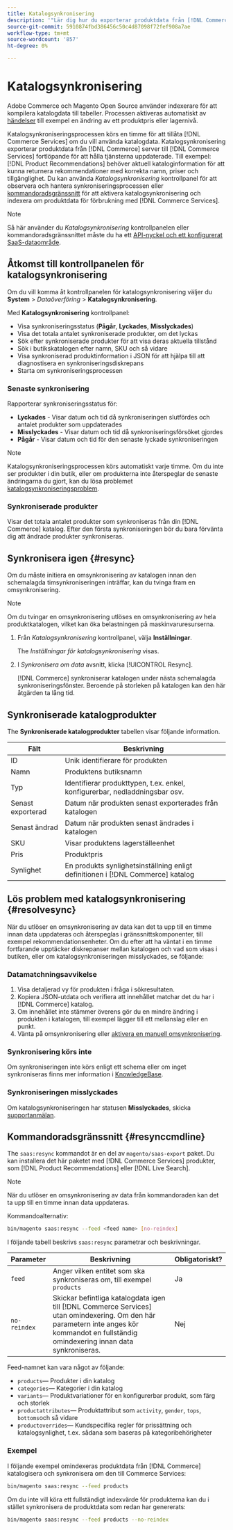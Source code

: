 ```yaml
---
title: Katalogsynkronisering
description: '"Lär dig hur du exporterar produktdata från [!DNL Commerce] server till [!DNL Commerce Services] fortlöpande för att hålla tjänsterna uppdaterade."'
source-git-commit: 5910874fbd386456c50c4d87098f72fef908a7ae
workflow-type: tm+mt
source-wordcount: '857'
ht-degree: 0%

---
```


# Katalogsynkronisering

Adobe Commerce och Magento Open Source använder indexerare för att kompilera katalogdata till tabeller. Processen aktiveras automatiskt av [händelser](https://docs.magento.com/user-guide/system/index-management-events.html) till exempel en ändring av ett produktpris eller lagernivå.

Katalogsynkroniseringsprocessen körs en timme för att tillåta [!DNL Commerce Services] om du vill använda katalogdata. Katalogsynkronisering exporterar produktdata från [!DNL Commerce] server till [!DNL Commerce Services] fortlöpande för att hålla tjänsterna uppdaterade. Till exempel: [!DNL Product Recommendations] behöver aktuell kataloginformation för att kunna returnera rekommendationer med korrekta namn, priser och tillgänglighet. Du kan använda _Katalogsynkronisering_ kontrollpanel för att observera och hantera synkroniseringsprocessen eller [kommandoradsgränssnitt](#resynccmdline) för att aktivera katalogsynkronisering och indexera om produktdata för förbrukning med [!DNL Commerce Services].

>[!NOTE]
>
> Så här använder du _Katalogsynkronisering_ kontrollpanelen eller kommandoradsgränssnittet måste du ha ett [API-nyckel och ett konfigurerat SaaS-dataområde](saas.md).

## Åtkomst till kontrollpanelen för katalogsynkronisering

Om du vill komma åt kontrollpanelen för katalogsynkronisering väljer du **System** > _Dataöverföring_ > **Katalogsynkronisering**.

Med **Katalogsynkronisering** kontrollpanel:

- Visa synkroniseringsstatus (**Pågår**, **Lyckades**, **Misslyckades**)
- Visa det totala antalet synkroniserade produkter, om det lyckas
- Sök efter synkroniserade produkter för att visa deras aktuella tillstånd
- Sök i butikskatalogen efter namn, SKU och så vidare
- Visa synkroniserad produktinformation i JSON för att hjälpa till att diagnostisera en synkroniseringsdiskrepans
- Starta om synkroniseringsprocessen

### Senaste synkronisering

Rapporterar synkroniseringsstatus för:

- **Lyckades** - Visar datum och tid då synkroniseringen slutfördes och antalet produkter som uppdaterades
- **Misslyckades** - Visar datum och tid då synkroniseringsförsöket gjordes
- **Pågår** - Visar datum och tid för den senaste lyckade synkroniseringen

>[!NOTE]
>
> Katalogsynkroniseringsprocessen körs automatiskt varje timme. Om du inte ser produkter i din butik, eller om produkterna inte återspeglar de senaste ändringarna du gjort, kan du lösa problemet [katalogsynkroniseringsproblem](#resolvesync).

### Synkroniserade produkter

Visar det totala antalet produkter som synkroniseras från din [!DNL Commerce] katalog. Efter den första synkroniseringen bör du bara förvänta dig att ändrade produkter synkroniseras.

## Synkronisera igen {#resync}

Om du måste initiera en omsynkronisering av katalogen innan den schemalagda timsynkroniseringen inträffar, kan du tvinga fram en omsynkronisering.

>[!NOTE]
>
> Om du tvingar en omsynkronisering utlöses en omsynkronisering av hela produktkatalogen, vilket kan öka belastningen på maskinvaruresurserna.

1. Från _Katalogsynkronisering_ kontrollpanel, välja **Inställningar**.

   The _Inställningar för katalogsynkronisering_ visas.

1. I _Synkronisera om data_ avsnitt, klicka [!UICONTROL Resync].

   [!DNL Commerce] synkroniserar katalogen under nästa schemalagda synkroniseringsfönster. Beroende på storleken på katalogen kan den här åtgärden ta lång tid.

## Synkroniserade katalogprodukter

The **Synkroniserade katalogprodukter** tabellen visar följande information.

| Fält | Beskrivning |
|---|---|
| ID | Unik identifierare för produkten |
| Namn | Produktens butiksnamn |
| Typ | Identifierar produkttypen, t.ex. enkel, konfigurerbar, nedladdningsbar osv. |
| Senast exporterad | Datum när produkten senast exporterades från katalogen |
| Senast ändrad | Datum när produkten senast ändrades i katalogen |
| SKU | Visar produktens lagerställeenhet |
| Pris | Produktpris |
| Synlighet | En produkts synlighetsinställning enligt definitionen i [!DNL Commerce] katalog |

## Lös problem med katalogsynkronisering {#resolvesync}

När du utlöser en omsynkronisering av data kan det ta upp till en timme innan data uppdateras och återspeglas i gränssnittskomponenter, till exempel rekommendationsenheter. Om du efter att ha väntat i en timme fortfarande upptäcker diskrepanser mellan katalogen och vad som visas i butiken, eller om katalogsynkroniseringen misslyckades, se följande:

### Datamatchningsavvikelse

1. Visa detaljerad vy för produkten i fråga i sökresultaten.
1. Kopiera JSON-utdata och verifiera att innehållet matchar det du har i [!DNL Commerce] katalog.
1. Om innehållet inte stämmer överens gör du en mindre ändring i produkten i katalogen, till exempel lägger till ett mellanslag eller en punkt.
1. Vänta på omsynkronisering eller [aktivera en manuell omsynkronisering](#resync).

### Synkronisering körs inte

Om synkroniseringen inte körs enligt ett schema eller om inget synkroniseras finns mer information i [KnowledgeBase](https://support.magento.com/hc/en-us/articles/360042224851).

### Synkroniseringen misslyckades

Om katalogsynkroniseringen har statusen **Misslyckades**, skicka [supportanmälan](https://support.magento.com/hc/en-us/articles/360019088251).

## Kommandoradsgränssnitt {#resynccmdline}

The `saas:resync` kommandot är en del av `magento/saas-export` paket. Du kan installera det här paketet med [!DNL Commerce Services] produkter, som [!DNL Product Recommendations] eller [!DNL Live Search].

>[!NOTE]
>
> När du utlöser en omsynkronisering av data från kommandoraden kan det ta upp till en timme innan data uppdateras.

Kommandoalternativ:

```bash
bin/magento saas:resync --feed <feed name> [no-reindex]
```

I följande tabell beskrivs `saas:resync` parametrar och beskrivningar.

| Parameter | Beskrivning | Obligatoriskt? |
|---| ---| ---|
| `feed` | Anger vilken entitet som ska synkroniseras om, till exempel `products` | Ja |
| `no-reindex` | Skickar befintliga katalogdata igen till [!DNL Commerce Services] utan omindexering. Om den här parametern inte anges kör kommandot en fullständig omindexering innan data synkroniseras. | Nej |

Feed-namnet kan vara något av följande:

- `products`— Produkter i din katalog
- `categories`— Kategorier i din katalog
- `variants`— Produktvariationer för en konfigurerbar produkt, som färg och storlek
- `productattributes`— Produktattribut som `activity`, `gender`, `tops`, `bottoms`och så vidare
- `productoverrides`— Kundspecifika regler för prissättning och katalogsynlighet, t.ex. sådana som baseras på kategoribehörigheter

### Exempel

I följande exempel omindexeras produktdata från [!DNL Commerce] katalogisera och synkronisera om den till Commerce Services:

```bash
bin/magento saas:resync --feed products
```

Om du inte vill köra ett fullständigt indexvärde för produkterna kan du i stället synkronisera de produktdata som redan har genererats:

```bash
bin/magento saas:resync --feed products --no-reindex
```
